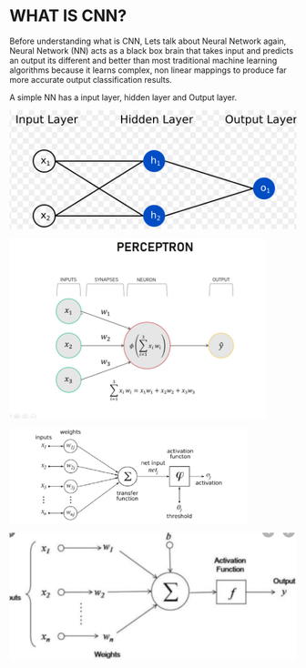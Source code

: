 
# WHAT IS CNN?

Before understanding what is CNN, Lets talk about Neural Network again, Neural Network (NN) acts as a black box brain that takes input and predicts an output 
its different and better than most traditional machine learning algorithms because it learns complex, non linear mappings to produce far more accurate output classification results.

A simple NN has a input layer, hidden layer and Output layer. 

![NN1](images/NN1.png)



![NN2](images/nn2.png)



![NN3](images/nn3.png)

![NN4](images/nn4.png)






